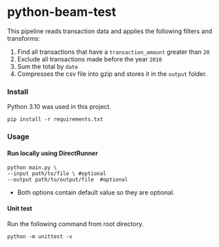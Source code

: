 # python-beam-test
This pipeline reads transaction data and applies the following filters and transforms:
1. Find all transactions that have a `transaction_amount` greater than `20`
2. Exclude all transactions made before the year `2010`
3. Sum the total by `date`
4. Compresses the csv file into gzip and stores it in the `output` folder.

### Install
Python 3.10 was used in this project.
```
pip install -r requirements.txt
```

### Usage
#### Run locally using DirectRunner
```
python main.py \
--input path/to/file \ #optional
--output path/to/output/file  #optional
```
- Both options contain default value so they are optional. 


#### Unit test
Run the following command from root directory.
```
python -m unittest -v
```
